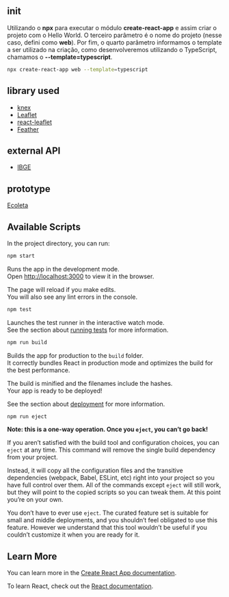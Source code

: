 ## init

Utilizando o **npx** para executar o módulo **create-react-app** e assim criar o projeto com o Hello World. O terceiro parâmetro é o nome do projeto (nesse caso, defini como **web**). Por fim, o quarto parâmetro informamos o template a ser utilizado na criação, como desenvolveremos utilizando o TypeScript, chamamos o **--template=typescript**.

```bash
npx create-react-app web --template=typescript
```

## library used

- [knex](http://knexjs.org/)
- [Leaflet](https://leafletjs.com/examples/quick-start/)
- [react-leaflet](https://react-leaflet.js.org/en/)
- [Feather](https://react-icons.github.io/react-icons/icons?name=fi)


## external API

- [IBGE](https://servicodados.ibge.gov.br/api/docs/localidades)


## prototype

[Ecoleta](https://www.figma.com/file/1SxgOMojOB2zYT0Mdk28lB/?viewer=1&node-id=)

## Available Scripts

In the project directory, you can run:

```bash
npm start
```

Runs the app in the development mode.<br />
Open [http://localhost:3000](http://localhost:3000) to view it in the browser.

The page will reload if you make edits.<br />
You will also see any lint errors in the console.

```bash
npm test
```

Launches the test runner in the interactive watch mode.<br />
See the section about [running tests](https://facebook.github.io/create-react-app/docs/running-tests) for more information.

```bash
npm run build
```

Builds the app for production to the `build` folder.<br />
It correctly bundles React in production mode and optimizes the build for the best performance.

The build is minified and the filenames include the hashes.<br />
Your app is ready to be deployed!

See the section about [deployment](https://facebook.github.io/create-react-app/docs/deployment) for more information.

```bash
npm run eject
```

**Note: this is a one-way operation. Once you `eject`, you can’t go back!**

If you aren’t satisfied with the build tool and configuration choices, you can `eject` at any time. This command will remove the single build dependency from your project.

Instead, it will copy all the configuration files and the transitive dependencies (webpack, Babel, ESLint, etc) right into your project so you have full control over them. All of the commands except `eject` will still work, but they will point to the copied scripts so you can tweak them. At this point you’re on your own.

You don’t have to ever use `eject`. The curated feature set is suitable for small and middle deployments, and you shouldn’t feel obligated to use this feature. However we understand that this tool wouldn’t be useful if you couldn’t customize it when you are ready for it.

## Learn More

You can learn more in the [Create React App documentation](https://facebook.github.io/create-react-app/docs/getting-started).

To learn React, check out the [React documentation](https://reactjs.org/).
